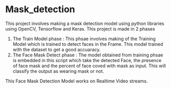 # Mask_detection
This project involves making a mask detection model using python libraries using OpenCV, Tensorflow and Keras.
This project is made in 2 phases
1. The Train Model phase : This phsae involves making of the Training Model which is trained to detect faces in the Frame. This model trained with the dataset to get a good accuaracy.
2. The Face Mask Detect phase : The model obtained from training phsae is embedded in this script which take the detected Face, the presence of face mask and the percent of face coved with mask as input. This will classify the output as wearing mask or not. 

This Face Mask Detection Model works on Realtime Video streams. 
